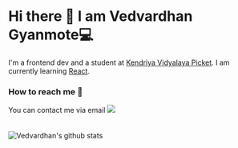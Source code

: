 # Hi there 👋 I am Vedvardhan Gyanmote💻
I'm a frontend dev and a student at <a href="https://picket.kvs.ac.in/">Kendriya Vidyalaya Picket</a>. I am currently learning <a href="reactjs.org">React</a>.
### How to reach me 📧
You can contact me via email [![](https://img.shields.io/badge/.-Gmail-Red?style=for-the-badge&logo=gmail)](mailto:vedvardhan.g@gmail.com)<br><br><br>
![Vedvardhan's github stats](https://github-readme-stats.vercel.app/api?username=ved08&show_icons=true&hide=["issues"])
<!--
**ved08/ved08** is a ✨ _special_ ✨ repository because its `README.md` (this file) appears on your GitHub profile.

Here are some ideas to get you started:

- 🔭 I’m currently working on ...
- 🌱 I’m currently learning ...
- 👯 I’m looking to collaborate on ...
- 🤔 I’m looking for help with ...
- 💬 Ask me about ...
- 📫 How to reach me: ...
- 😄 Pronouns: ...
- ⚡ Fun fact: ...
-->
